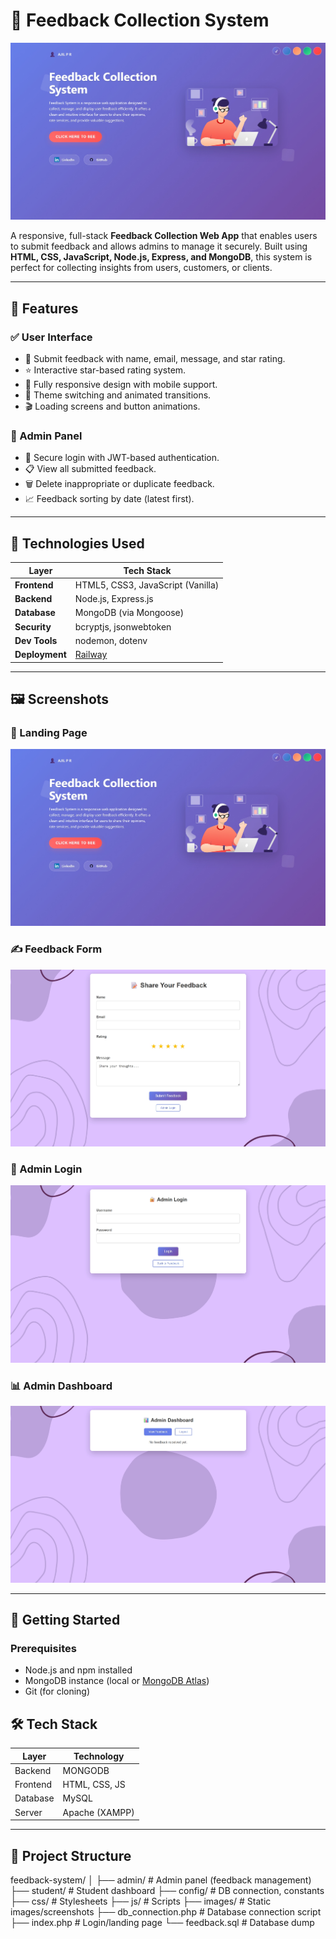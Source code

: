 # 📝 Feedback Collection System

![Project Preview](./images/home.jpeg)

A responsive, full-stack **Feedback Collection Web App** that enables users to submit feedback and allows admins to manage it securely. Built using **HTML, CSS, JavaScript, Node.js, Express, and MongoDB**, this system is perfect for collecting insights from users, customers, or clients.

---

## 🌟 Features

### ✅ User Interface
- 📄 Submit feedback with name, email, message, and star rating.
- ⭐ Interactive star-based rating system.
- 📱 Fully responsive design with mobile support.
- 🎨 Theme switching and animated transitions.
- 🎬 Loading screens and button animations.

### 🔐 Admin Panel
- 🔐 Secure login with JWT-based authentication.
- 📋 View all submitted feedback.
- 🗑️ Delete inappropriate or duplicate feedback.
- 📈 Feedback sorting by date (latest first).

---

## 🔧 Technologies Used

| Layer       | Tech Stack                                      |
|-------------|-------------------------------------------------|
| **Frontend**| HTML5, CSS3, JavaScript (Vanilla)               |
| **Backend** | Node.js, Express.js                             |
| **Database**| MongoDB (via Mongoose)                          |
| **Security**| bcryptjs, jsonwebtoken                          |
| **Dev Tools**| nodemon, dotenv                                |
| **Deployment**| [Railway](https://railway.app/)               |

---

## 🖼️ Screenshots

### 🎉 Landing Page
![Landing Page](./images/home.jpeg)

### ✍️ Feedback Form
![Feedback Form](./images/feedback.jpeg)

### 🔐 Admin Login
![Admin Login](./images/adminhome.jpeg)

### 📊 Admin Dashboard
![Admin Dashboard](./images/admin.jpeg)


---

## 🚀 Getting Started

### Prerequisites
- Node.js and npm installed
- MongoDB instance (local or [MongoDB Atlas](https://www.mongodb.com/cloud/atlas))
- Git (for cloning)

## 🛠️ Tech Stack

| Layer        | Technology          |
|--------------|---------------------|
| Backend      | MONGODB                 |
| Frontend     | HTML, CSS, JS       |
| Database     | MySQL               |
| Server       | Apache (XAMPP)      |

---

## 📁 Project Structure

feedback-system/
│
├── admin/                  # Admin panel (feedback management)
├── student/                # Student dashboard
├── config/                 # DB connection, constants
├── css/                    # Stylesheets
├── js/                     # Scripts
├── images/                 # Static images/screenshots
├── db_connection.php       # Database connection script
├── index.php               # Login/landing page
└── feedback.sql            # Database dump
